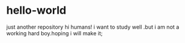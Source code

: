 # hello-world
just another repository
hi humans!
i want to study well .but i am not a working hard boy.hoping i will make it;
